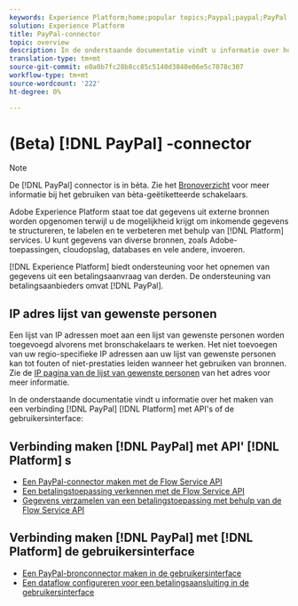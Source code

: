 ```yaml
---
keywords: Experience Platform;home;popular topics;Paypal;paypal;PayPal
solution: Experience Platform
title: PayPal-connector
topic: overview
description: In de onderstaande documentatie vindt u informatie over hoe u via API's of de gebruikersinterface verbinding kunt maken met Platform van PayPal.
translation-type: tm+mt
source-git-commit: e0a0b7fc28b8cc85c5140d3840e06e5c7078c307
workflow-type: tm+mt
source-wordcount: '222'
ht-degree: 0%

---
```



# (Beta) [!DNL PayPal] -connector

>[!NOTE]
>
>De [!DNL PayPal] connector is in bèta. Zie het [Bronoverzicht](../../home.md#terms-and-conditions) voor meer informatie bij het gebruiken van bèta-geëtiketteerde schakelaars.

Adobe Experience Platform staat toe dat gegevens uit externe bronnen worden opgenomen terwijl u de mogelijkheid krijgt om inkomende gegevens te structureren, te labelen en te verbeteren met behulp van [!DNL Platform] services. U kunt gegevens van diverse bronnen, zoals Adobe-toepassingen, cloudopslag, databases en vele andere, invoeren.

[!DNL Experience Platform] biedt ondersteuning voor het opnemen van gegevens uit een betalingsaanvraag van derden. De ondersteuning van betalingsaanbieders omvat [!DNL PayPal].

## IP adres lijst van gewenste personen

Een lijst van IP adressen moet aan een lijst van gewenste personen worden toegevoegd alvorens met bronschakelaars te werken. Het niet toevoegen van uw regio-specifieke IP adressen aan uw lijst van gewenste personen kan tot fouten of niet-prestaties leiden wanneer het gebruiken van bronnen. Zie de [IP pagina van de lijst van gewenste personen](../../ip-address-allow-list.md) van het adres voor meer informatie.

In de onderstaande documentatie vindt u informatie over het maken van een verbinding [!DNL PayPal] [!DNL Platform] met API&#39;s of de gebruikersinterface:

## Verbinding maken [!DNL PayPal] met API&#39; [!DNL Platform] s

- [Een PayPal-connector maken met de Flow Service API](../../tutorials/api/create/payments/paypal.md)
- [Een betalingstoepassing verkennen met de Flow Service API](../../tutorials/api/explore/payments.md)
- [Gegevens verzamelen van een betalingstoepassing met behulp van de Flow Service API](../../tutorials/api/collect/payments.md)

## Verbinding maken [!DNL PayPal] met [!DNL Platform] de gebruikersinterface

- [Een PayPal-bronconnector maken in de gebruikersinterface](../../tutorials/ui/create/payments/paypal.md)
- [Een dataflow configureren voor een betalingsaansluiting in de gebruikersinterface](../../tutorials/ui/dataflow/payments.md)